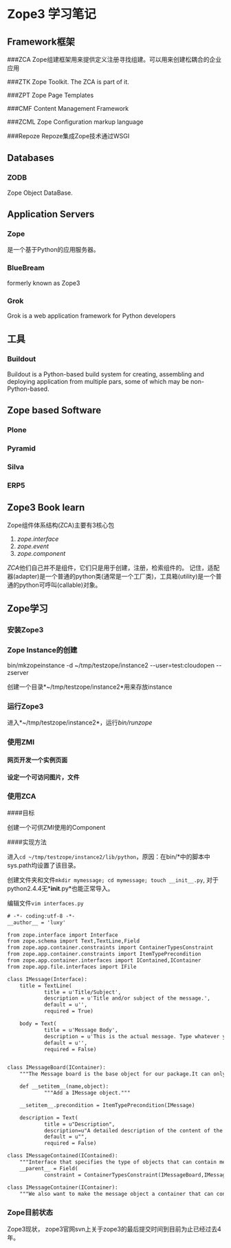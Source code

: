 # Zope3 学习笔记

## Framework框架
###ZCA
Zope组建框架用来提供定义注册寻找组建。可以用来创建松耦合的企业应用

###ZTK
Zope Toolkit. The ZCA is part of it.

###ZPT
Zope Page Templates

###CMF
Content Management Framework

###ZCML
Zope Configuration markup language

###Repoze
Repoze集成Zope技术通过WSGI

## Databases
### ZODB
Zope Object DataBase.

## Application Servers
### Zope 
是一个基于Python的应用服务器。

### BlueBream
formerly known as Zope3

### Grok
Grok is a web application framework for Python developers

## 工具
### Buildout
Buildout is a Python-based build system for creating, assembling and deploying application from multiple pars, some of which may be non-Python-based.

## Zope based Software
### Plone
### Pyramid
### Silva
### ERP5


## Zope3 Book learn

Zope组件体系结构(ZCA)主要有3核心包

1. *zope.interface*
2. *zope.event*
3. *zope.component*

*ZCA*他们自己并不是组件，它们只是用于创建，注册，检索组件的。
记住，适配器(adapter)是一个普通的python类(通常是一个工厂类)，工具箱(utility)是一个普通的python可呼叫(callable)对象。


## Zope学习

### 安装Zope3

### Zope Instance的创建

bin/mkzopeinstance -d ~/tmp/testzope/instance2 --user=test:cloudopen --zserver

创建一个目录*~/tmp/testzope/instance2*用来存放instance

### 运行Zope3

进入*~/tmp/testzope/instance2*，运行*bin/runzope*

### 使用ZMI

#### 网页开发一个实例页面

#### 设定一个可访问图片，文件

### 使用ZCA

####目标

创建一个可供ZMI使用的Component

####实现方法

进入```cd ~/tmp/testzope/instance2/lib/python```，原因：在bin/*中的脚本中sys.path均设置了该目录。

创建文件夹和文件```mkdir mymessage; cd mymessage; touch __init__.py```, 对于python2.4.4无*__init__.py*也能正常导入。

编辑文件```vim interfaces.py```

```txt
# -*- coding:utf-8 -*-
__author__ = 'luxy'

from zope.interface import Interface
from zope.schema import Text,TextLine,Field
from zope.app.container.constraints import ContainerTypesConstraint
from zope.app.container.constraints import ItemTypePrecondition
from zope.app.container.interfaces import IContained,IContainer
from zope.app.file.interfaces import IFile

class IMessage(Interface):
    title = TextLine(
            title = u'Title/Subject',
            description = u'Title and/or subject of the message.',
            default = u'',
            required = True)

    body = Text(
            title = u'Message Body',
            description = u'This is the actual message. Type whatever you wish.',
            default = u'',
            required = False)


class IMessageBoard(IContainer):
    """The Message board is the base object for our package.It can only contain IMessage objects."""

    def __setitem__(name,object):
            """Add a IMessage object."""

    __setitem__.precondition = ItemTypePrecondition(IMessage)

    description = Text(
            title = u"Description",
            description=u"A detailed description of the content of the board.",
            default = u"",
            required = False)

class IMessageContained(IContained):
    """Interface that specifies the type of objects that can contain messages."""
    __parent__ = Field(
            constraint = ContainerTypesConstraint(IMessageBoard,IMessage))

class IMessageContainer(IContainer):
    """We also want to make the message object a container that can contain responses(other messages) and attachments(files and images)."""

```




### Zope目前状态

Zope3现状， zope3官网svn上关于zope3的最后提交时间到目前为止已经过去4年。





